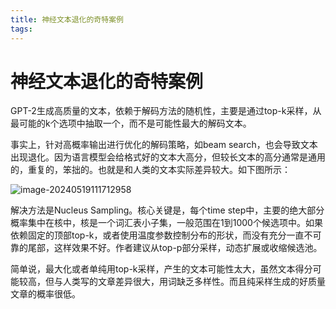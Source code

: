```yaml
---
title: 神经文本退化的奇特案例
tags:
---
```


# 神经文本退化的奇特案例

GPT-2生成高质量的文本，依赖于解码方法的随机性，主要是通过top-k采样，从最可能的k个选项中抽取一个，而不是可能性最大的解码文本。

事实上，针对高概率输出进行优化的解码策略，如beam search，也会导致文本出现退化。因为语言模型会给格式好的文本大高分，但较长文本的高分通常是通用的，重复的，笨拙的。也就是和人类的文本实际差异较大。如下图所示：

![image-20240519111712958](C:\Users\caoca\AppData\Roaming\Typora\typora-user-images\image-20240519111712958.png)

解决方法是Nucleus Sampling。核心关键是，每个time step中，主要的绝大部分概率集中在核中，核是一个词汇表小子集，一般范围在1到1000个候选项中。如果依赖固定的顶部top-k，或者使用温度参数控制分布的形状，而没有充分一直不可靠的尾部，这样效果不好。作者建议从top-p部分采样，动态扩展或收缩候选池。

简单说，最大化或者单纯用top-k采样，产生的文本可能性太大，虽然文本得分可能较高，但与人类写的文章差异很大，用词缺乏多样性。而且纯采样生成的好质量文章的概率很低。
